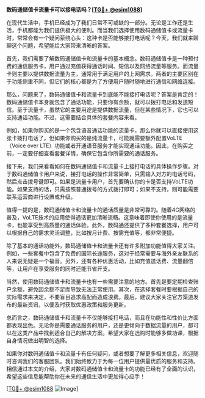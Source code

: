 **数码通储值卡流量卡可以接电话吗？[[TG💪+ @esim1088](https://t.me/s/esim1088)]**

在现代生活中，手机已经成为了我们日常不可或缺的一部分。无论是工作还是生活，手机都能为我们提供极大的便利。而当我们选择使用数码通储值卡或流量卡时，常常会有一个疑问萦绕心头：这种卡是否能够接打电话呢？今天，我们就来聊聊这个问题，希望能给大家带来清晰的答案。

首先，我们需要了解数码通储值卡和流量卡的基本概念。数码通储值卡是一种预付费的通信服务卡，用户通过充值获得通话时间、短信以及网络流量等服务。而流量卡则主要以提供数据流量为主，通常用于满足用户的上网需求。两者的主要区别在于功能侧重不同，但它们的核心都是为了方便用户随时随地进行通信和网络连接。

那么，问题来了，数码通储值卡和流量卡到底能不能接打电话呢？答案是肯定的！数码通储值卡本身就包含了通话功能，只要你有余额，就可以拨打电话和发送短信。至于流量卡，虽然它的主要用途是提供数据流量，但在某些情况下，它也可以支持通话功能。不过，这需要结合具体的套餐内容来看。

例如，如果你购买的是一个包含语音通话功能的流量卡，那么你就可以直接使用这张卡拨打电话了。但如果你购买的是纯流量卡，可能就需要额外配置VoLTE（Voice over LTE）功能或者开通语音服务才能实现通话功能。因此，在购买之前，一定要仔细查看套餐详情，确保它包含你所需要的通话服务。

接下来，我们来看看如何在数码通储值卡和流量卡上接打电话的具体操作步骤。对于数码通储值卡用户来说，接打电话的操作非常简单，只需输入对方的电话号码，然后点击拨号键即可。如果是流量卡用户，首先要确认你的卡是否支持VoLTE功能。如果支持的话，只需按照普通拨号的方式拨打即可；如果不支持，则可能需要联系运营商进行设置或升级。

值得一提的是，数码通储值卡和流量卡的通话质量是非常可靠的。随着4G网络的普及，VoLTE技术的应用使得通话更加清晰流畅。这意味着即使你使用的是流量卡，也能享受到高质量的通话体验。此外，数码通还提供了多种套餐选择，用户可以根据自己的需求灵活调整，比如按月计费、按需充值等，都非常便捷。

除了基本的通话功能外，数码通储值卡和流量卡还有许多附加功能值得大家关注。例如，一些套餐中包含了免费的国际长途服务，这对于经常需要与海外亲友联系的人来说无疑是一个福音。另外，还有各种优惠活动，比如充值送话费、流量翻倍等，让用户在享受服务的同时还能节省开支。

当然，使用数码通储值卡和流量卡也有一些需要注意的地方。首先是要定期检查账户余额，避免因余额不足而导致无法正常使用。其次，在选择套餐时要根据自己的实际需求来决定，不要盲目追求高配而造成浪费。最后，建议大家关注官方渠道发布的最新资讯，以便及时获取优惠政策和服务更新。

总而言之，数码通储值卡和流量卡不仅能够接打电话，而且在功能性和性价比方面都表现出色。无论你是需要通话服务的用户，还是更倾向于数据流量的用户，都可以在这类产品中找到适合自己的解决方案。希望大家在选购时能够多做功课，根据自身情况做出明智的选择。

如果你对数码通储值卡和流量卡有任何疑问，或者想要了解更多相关信息，欢迎随时咨询我们的客服团队。我们始终致力于为每一位用户提供最优质的服务和支持。相信通过本文的介绍，大家对数码通储值卡和流量卡的功能已经有了全面的认识，希望这些信息能帮助你在未来的通信生活中更加得心应手！

[[TG💪+ @esim1088](https://t.me/s/esim1088) ![Image](https://i.postimg.cc/4NQfJmqS/Snipaste-2025-05-13-00-14-12.png)]